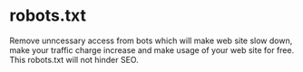 # robots.txt
Remove unncessary access from bots which will make web site slow down, make your traffic charge increase and make usage of your web site for free. This robots.txt will not hinder SEO.
